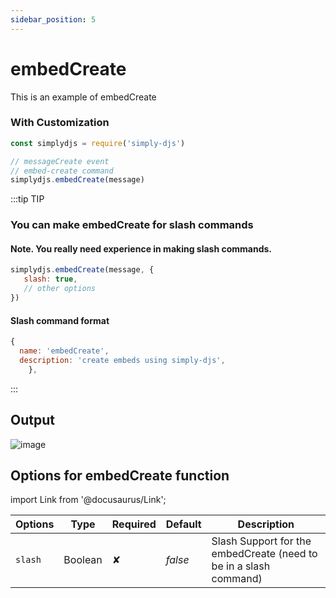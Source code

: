 ```yaml
---
sidebar_position: 5
---
```


# embedCreate
This is an example of embedCreate

### With Customization
```js
const simplydjs = require('simply-djs')

// messageCreate event
// embed-create command
simplydjs.embedCreate(message)
```

:::tip TIP
### You can make embedCreate for slash commands

#### Note. You really need experience in making slash commands.
```js
simplydjs.embedCreate(message, {
   slash: true,
   // other options
})
```

#### Slash command format
```js
{
  name: 'embedCreate',
  description: 'create embeds using simply-djs',
    },
```

:::

## Output
![image](https://user-images.githubusercontent.com/71836991/130612479-52cb2d40-91e6-45c2-9f11-69e193e92dfe.png)

## Options for embedCreate function
import Link from '@docusaurus/Link';

<div style={{textAlign: 'center'}}>

| Options     | Type    | Required | Default | Description |
| ----------- | ----------- | ----------- | ----------- | ----------- |
| `slash`|<Link to="https://developer.mozilla.org/en-US/docs/Web/JavaScript/Reference/Global_Objects/Boolean">Boolean</Link>| ✘ | *false* | Slash Support for the embedCreate (need to be in a slash command) |

</div>